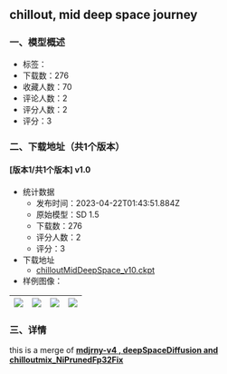 ## chillout, mid deep space journey 
### 一、模型概述

- 标签：
- 下载数：276
- 收藏人数：70
- 评论人数：2
- 评分人数：2
- 评分：3

### 二、下载地址（共1个版本）

#### [版本1/共1个版本] v1.0

- 统计数据
  - 发布时间：2023-04-22T01:43:51.884Z
  - 原始模型：SD 1.5
  - 下载数：276
  - 评分人数：2
  - 评分：3
- 下载地址
  - [chilloutMidDeepSpace_v10.ckpt](https://civitai.com/api/download/models/51956)
- 样例图像：

| <img src="https://image.civitai.com/xG1nkqKTMzGDvpLrqFT7WA/c139eb1a-1d8a-4021-c762-4bbf24c4c400/width=450/559871.jpeg" /> | <img src="https://image.civitai.com/xG1nkqKTMzGDvpLrqFT7WA/e575a13b-7e8f-4b94-0f82-11fe058e9300/width=450/559875.jpeg" /> | <img src="https://image.civitai.com/xG1nkqKTMzGDvpLrqFT7WA/24ab6343-ab3b-469e-e7ab-e1b1086cd600/width=450/559878.jpeg" /> | <img src="https://image.civitai.com/xG1nkqKTMzGDvpLrqFT7WA/067b0daa-c1ac-42c6-2363-f0c688b4fe00/width=450/559880.jpeg" /> |
| ---- | ---- | ---- | ---- |


### 三、详情
<p>this is a merge of <strong><u>mdjrny-v4 , deepSpaceDiffusion and chilloutmix_NiPrunedFp32Fix</u></strong></p><p></p>